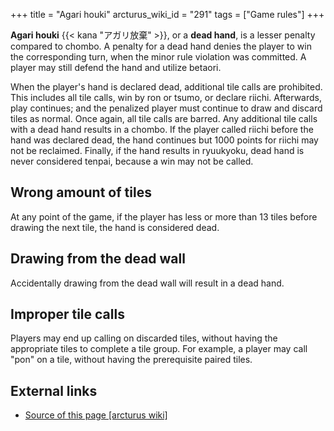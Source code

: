 +++
title = "Agari houki"
arcturus_wiki_id = "291"
tags = ["Game rules"]
+++

**Agari houki** {{< kana "アガリ放棄" >}}, or a **dead hand**, is a lesser penalty compared to chombo. A penalty for a dead hand denies the player to win the corresponding turn, when the minor rule violation was committed. A player may still defend the hand and utilize betaori.

When the player's hand is declared dead, additional tile calls are prohibited. This includes all tile calls, win by ron or tsumo, or declare riichi. Afterwards, play continues; and the penalized player must continue to draw and discard tiles as normal. Once again, all tile calls are barred. Any additional tile calls with a dead hand results in a chombo. If the player called riichi before the hand was declared dead, the hand continues but 1000 points for riichi may not be reclaimed. Finally, if the hand results in ryuukyoku, dead hand is never considered tenpai, because a win may not be called.

## Wrong amount of tiles

At any point of the game, if the player has less or more than 13 tiles before drawing the next tile, the hand is considered dead.

## Drawing from the dead wall

Accidentally drawing from the dead wall will result in a dead hand.

## Improper tile calls

Players may end up calling on discarded tiles, without having the appropriate tiles to complete a tile group. For example, a player may call "pon" on a tile, without having the prerequisite paired tiles.

## External links
- [Source of this page [arcturus wiki]](http://arcturus.su/wiki/Agari_houki)